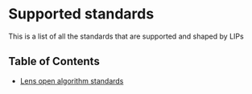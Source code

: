 # Supported standards

This is a list of all the standards that are supported and shaped by LIPs

## Table of Contents

- [Lens open algorithm standards](./lens-open-algorithm-standards/README.md)
